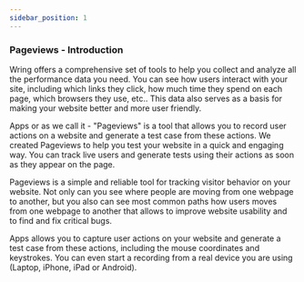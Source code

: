 ```yaml
---
sidebar_position: 1
---
```


### Pageviews - Introduction

Wring offers a comprehensive set of tools to help you collect and analyze all the performance data you need. You can see how users interact with your site, including which links they click, how much time they spend on each page, which browsers they use, etc.. This data also serves as a basis for making your website better and more user friendly. 

Apps or as we call it - "Pageviews" is a tool that allows you to record user actions on a website and generate a test case from these actions. 
We created Pageviews to help you test your website in a quick and engaging way. You can track live users and generate tests using their actions as soon as they appear on the page.

Pageviews is a simple and reliable tool for tracking visitor behavior on your website. Not only can you see where people are moving from one webpage to another, but you also can see most common paths how users moves from one webpage to another that allows to improve website usability and to find and fix critical bugs.

Apps allows you to capture user actions on your website and generate a test case from these actions, including the mouse coordinates and keystrokes. You can even start a recording from a real device you are using (Laptop, iPhone, iPad or Android). 



